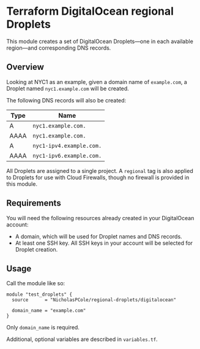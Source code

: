 # Terraform DigitalOcean regional Droplets

This module creates a set of DigitalOcean Droplets—one in each available region—and corresponding DNS records.

## Overview

Looking at NYC1 as an example, given a domain name of `example.com`, a Droplet named `nyc1.example.com` will be created.

The following DNS records will also be created:

| Type | Name                     |
| ---- | ------------------------ |
| A    | `nyc1.example.com.`      |
| AAAA | `nyc1.example.com.`      |
| A    | `nyc1-ipv4.example.com.` |
| AAAA | `nyc1-ipv6.example.com.` |

All Droplets are assigned to a single project. A `regional` tag is also applied to Droplets for use with Cloud Firewalls, though no firewall is provided in this module.

## Requirements

You will need the following resources already created in your DigitalOcean account:

* A domain, which will be used for Droplet names and DNS records.
* At least one SSH key. All SSH keys in your account will be selected for Droplet creation.

## Usage

Call the module like so:

```hcl
module "test_droplets" {
  source      = "NicholasPCole/regional-droplets/digitalocean"

  domain_name = "example.com"
}
```

Only `domain_name` is required.

Additional, optional variables are described in `variables.tf`.
